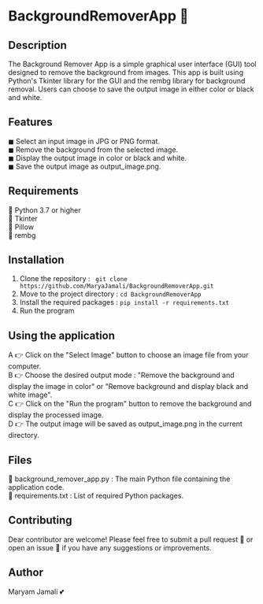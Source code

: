 # BackgroundRemoverApp 💞
## Description
The Background Remover App is a simple graphical user interface (GUI) tool designed to remove the background from images. This app is built using Python's Tkinter library for the GUI and the rembg library for background removal. Users can choose to save the output image in either color or black and white.
## Features
◼ Select an input image in JPG or PNG format.<br>
◼ Remove the background from the selected image.<br>
◼ Display the output image in color or black and white.<br>
◼ Save the output image as output_image.png.<br>
## Requirements
🔘 Python 3.7 or higher<br>
🔘 Tkinter<br>
🔘 Pillow<br>
🔘 rembg<br>
## Installation
1. Clone the repository : ``` git clone https://github.com/MaryaJamali/BackgroundRemoverApp.git```
2. Move to the project directory : ```cd BackgroundRemoverApp```
3. Install the required packages : ```pip install -r requirements.txt```
4. Run the program
## Using the application
A 👉 Click on the "Select Image" button to choose an image file from your computer.<br>
B 👉 Choose the desired output mode : "Remove the background and display the image in color" or "Remove background and display black and white image".<br>
C 👉 Click on the "Run the program" button to remove the background and display the processed image.<br>
D 👉 The output image will be saved as output_image.png in the current directory.<br>
## Files
🔶 background_remover_app.py : The main Python file containing the application code.<br>
🔶 requirements.txt : List of required Python packages.<br>
## Contributing
Dear contributor are welcome! Please feel free to submit a pull request 💌 or open an issue 📩 if you have any suggestions or improvements.
## Author
Maryam Jamali 💕
